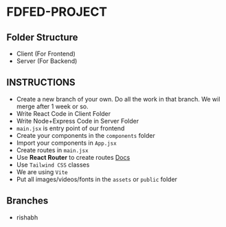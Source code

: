 # FDFED-PROJECT

## Folder Structure

- Client (For Frontend)
- Server (For Backend)

## INSTRUCTIONS

- Create a new branch of your own. Do all the work in that branch. We wil merge after 1 week or so.
- Write React Code in Client Folder
- Write Node+Express Code in Server Folder
- `main.jsx` is entry point of our frontend
- Create your components in the `components` folder
- Import your components in `App.jsx`
- Create routes in `main.jsx`
- Use **React Router** to create routes [Docs](https://reactrouter.com/en/main/routers/picking-a-router)
- Use `Tailwind CSS` classes
- We are using `Vite`
- Put all images/videos/fonts in the `assets` or `public` folder

## Branches

- rishabh

